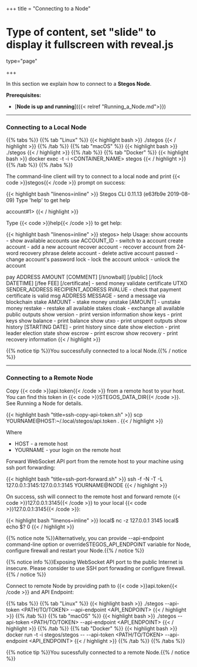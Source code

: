 +++
title = "Connecting to a Node"
# Type of content, set "slide" to display it fullscreen with reveal.js
type="page"

+++

In this section we explain how to connect to a **Stegos Node**.

**Prerequisites:**

* [**Node is up and running**]({{< relref "Running_a_Node.md">}})

___

### Connecting to a Local Node

{{% tabs %}}
{{% tab "Linux" %}}
{{< highlight bash >}}
./stegos
{{< / highlight >}}
{{% /tab %}}
{{% tab "macOS" %}}
{{< highlight bash >}}
./stegos
{{< / highlight >}}
{{% /tab %}}
{{% tab "Docker" %}}
{{< highlight bash >}}
docker exec -t -i <CONTAINER_NAME> stegos
{{< / highlight >}}
{{% /tab %}}
{{% /tabs %}}

The command-line client will try to connect to a local node and print {{< code >}}stegos{{< /code >}} prompt on success:

{{< highlight bash "linenos=inline" >}}
Stegos CLI 0.11.13 (e63fb9e 2019-08-09)
Type 'help' to get help

account#1>
{{< / highlight >}}

Type {{< code >}}help{{< /code >}} to get help:

{{< highlight bash "linenos=inline" >}}
stegos> help
Usage:
show accounts - show available accounts
use ACCOUNT_ID - switch to a account
create account - add a new account
recover account - recover account from 24-word recovery phrase
delete account - delete active account
passwd - change account's password
lock - lock the account
unlock - unlock the account

pay ADDRESS AMOUNT [COMMENT] [/snowball] [/public] [/lock DATETIME] [/fee FEE] [/certificate] - send money
validate certificate UTXO SENDER_ADDRESS RECIPIENT_ADDRESS RVALUE - check that payment certificate is valid
msg ADDRESS MESSAGE - send a message via blockchain
stake AMOUNT - stake money
unstake [AMOUNT] - unstake money
restake - restake all available stakes
cloak - exchange all available public outputs
show version - print version information
show keys - print keys
show balance - print balance
show utxo - print unspent outputs
show history [STARTING DATE] - print history since date
show election - print leader election state
show escrow - print escrow
show recovery - print recovery information
{{< / highlight >}}

{{% notice tip %}}You successfully connected to a local Node.{{% / notice %}}

___

### Connecting to a Remote Node

Copy {{< code >}}api.token{{< /code >}} from a remote host to your host. You can find this token in {{< code >}}STEGOS_DATA_DIR{{< /code >}}. See Running a Node for details.

{{< highlight bash "title=ssh-copy-api-token.sh" >}}
scp YOURNAME@HOST:~/.local/stegos/api.token .
{{< / highlight >}}

Where

* HOST - a remote host
* YOURNAME - your login on the remote host

Forward WebSocket API port from the remote host to your machine using ssh port forwarding:

{{< highlight bash "title=ssh-port-forward.sh" >}}
ssh -f -N -T -L 127.0.0.1:3145:127.0.0.1:3145 YOURNAME@NODE
{{< / highlight >}}

On success, ssh will connect to the remote host and forward remote {{< code >}}127.0.0.1:3145{{< /code >}} to your local {{< code >}}127.0.0.1:3145{{< /code >}}:

{{< highlight bash "linenos=inline" >}}
local$ nc -z 127.0.0.1 3145
local$ echo $?
0
{{< / highlight >}}

{{% notice note %}}Alternatively, you can provide --api-endpoint command-line option or overrideSTEGOS_API_ENDPOINT variable for Node, configure firewall and restart your Node.{{% / notice %}}

{{% notice info %}}Exposing WebSocket API port to the public Internet is insecure. Please consider to use SSH port forwading or configure firewall.{{% / notice %}}

Connect to remote Node by providing path to {{< code >}}api.token{{< /code >}} and API Endpoint:

{{% tabs %}}
{{% tab "Linux" %}}
{{< highlight bash >}}
./stegos --api-token <PATH/TO/TOKEN> --api-endpoint <API_ENDPOINT>
{{< / highlight >}}
{{% /tab %}}
{{% tab "macOS" %}}
{{< highlight bash >}}
./stegos --api-token <PATH/TO/TOKEN> --api-endpoint <API_ENDPOINT>
{{< / highlight >}}
{{% /tab %}}
{{% tab "Docker" %}}
{{< highlight bash >}}
docker run -t -i stegos/stegos -- --api-token <PATH/TO/TOKEN> --api-endpoint <API_ENDPOINT>
{{< / highlight >}}
{{% /tab %}}
{{% /tabs %}}

{{% notice tip %}}You sucessfully connected to a remote Node.{{% / notice %}}
